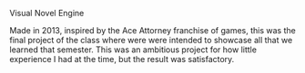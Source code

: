 Visual Novel Engine

Made in 2013, inspired by the Ace Attorney franchise of games, this was the final project of the class where were were intended to showcase all that we learned that semester. This was an ambitious project for how little experience I had at the time, but the result was satisfactory.